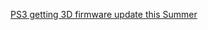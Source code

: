 ---
layout: post
wordpress_id: 483
wordpress_url: http://noesbueno.com/archives/483
date: '2010-02-10 19:59:13 -0600'
date_gmt: '2010-02-11 00:59:13 -0600'
body: |
  <p><a href="http://www.engadget.com/2010/02/10/ps3-getting-3d-firmware-update-this-summer/">PS3 getting 3D firmware update this Summer</a></p>
---